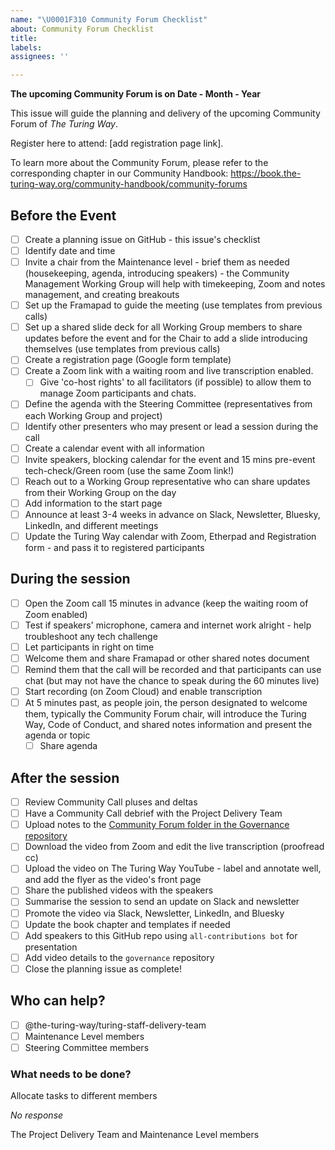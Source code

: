 ```yaml
---
name: "\U0001F310 Community Forum Checklist"
about: Community Forum Checklist
title:
labels:
assignees: ''

---
```

**The upcoming Community Forum is on Date - Month - Year**

This issue will guide the planning and delivery of the upcoming Community Forum of _The Turing Way_.

Register here to attend: [add registration page link].

To learn more about the Community Forum, please refer to the corresponding chapter in our Community Handbook: https://book.the-turing-way.org/community-handbook/community-forums

## Before the Event 

- [ ] Create a planning issue on GitHub - this issue's checklist
- [ ] Identify date and time
- [ ] Invite a chair from the Maintenance level - brief them as needed (housekeeping, agenda, introducing speakers) - the Community Management Working Group will help with timekeeping, Zoom and notes management, and creating breakouts
- [ ] Set up the Framapad to guide the meeting (use templates from previous calls)
- [ ] Set up a shared slide deck for all Working Group members to share updates before the event and for the Chair to add a slide introducing themselves (use templates from previous calls)
- [ ] Create a registration page (Google form template)
- [ ] Create a Zoom link with a waiting room and live transcription enabled.
  - [ ] Give 'co-host rights' to all facilitators (if possible) to allow them to manage Zoom participants and chats.
- [ ] Define the agenda with the Steering Committee (representatives from each Working Group and project)
- [ ] Identify other presenters who may present or lead a session during the call
- [ ] Create a calendar event with all information
- [ ] Invite speakers, blocking calendar for the event and 15 mins pre-event tech-check/Green room (use the same Zoom link!)
- [ ] Reach out to a Working Group representative who can share updates from their Working Group on the day
- [ ] Add information to the start page
- [ ] Announce at least 3-4 weeks in advance on Slack, Newsletter, Bluesky, LinkedIn, and different meetings
- [ ] Update the Turing Way calendar with Zoom, Etherpad and Registration form - and pass it to registered participants

## During the session

- [ ] Open the Zoom call 15 minutes in advance (keep the waiting room of Zoom enabled)
- [ ] Test if speakers' microphone, camera and internet work alright - help troubleshoot any tech challenge
- [ ] Let participants in right on time
- [ ] Welcome them and share Framapad or other shared notes document
- [ ] Remind them that the call will be recorded and that participants can use chat (but may not have the chance to speak during the 60 minutes live)
- [ ] Start recording (on Zoom Cloud) and enable transcription
- [ ] At 5 minutes past, as people join, the person designated to welcome them, typically the Community Forum chair, will introduce the Turing Way, Code of Conduct, and shared notes information and present the agenda or topic
  - [ ] Share agenda

## After the session

- [ ] Review Community Call pluses and deltas
- [ ] Have a Community Call debrief with the Project Delivery Team
- [ ] Upload notes to the [Community Forum folder in the Governance repository](https://github.com/the-turing-way/governance)
- [ ] Download the video from Zoom and edit the live transcription (proofread cc)
- [ ] Upload the video on The Turing Way YouTube - label and annotate well, and add the flyer as the video's front page
- [ ] Share the published videos with the speakers
- [ ] Summarise the session to send an update on Slack and newsletter
- [ ] Promote the video via Slack, Newsletter, LinkedIn, and Bluesky
- [ ] Update the book chapter and templates if needed
- [ ] Add speakers to this GitHub repo using `all-contributions bot` for presentation
- [ ] Add video details to the `governance` repository
- [ ] Close the planning issue as complete!

## Who can help?

- [ ] @the-turing-way/turing-staff-delivery-team
- [ ] Maintenance Level members
- [ ] Steering Committee members

### What needs to be done?

Allocate tasks to different members

_No response_

The Project Delivery Team and Maintenance Level members
